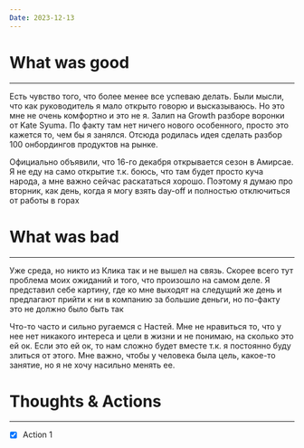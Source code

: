 ```yaml
---
Date: 2023-12-13
---
```


# What was good 
---
Есть чувство того, что более менее все успеваю делать.
Были мысли, что как руководитель я мало открыто говорю и высказываюсь. Но это мне не очень комфортно и это не я. 
Залип на Growth разборе воронки от Kate Syuma. По факту там нет ничего нового особенного, просто это кажется то, чем бы я занялся. Отсюда родилась идея сделать разбор 100 онбордингов продуктов на рынке. 

Официально объявили, что 16-го декабря открывается сезон в Амирсае. Я не еду на само открытие т.к. боюсь, что там будет просто куча народа, а мне важно сейчас раскататься хорошо. Поэтому я думаю про вторник, как день, когда я могу взять day-off и полностью отключиться от работы в горах


# What was bad
---
Уже среда, но никто из Клика так и не вышел на связь. Скорее всего тут проблема моих ожиданий и того, что произошло на самом деле. Я представил себе картину, где ко мне выходят на следущий же день и предлагают прийти к ни в компанию за большие деньги, но по-факту это не должно было быть так

Что-то часто и сильно ругаемся с Настей. Мне не нравиться то, что у нее нет никакого интереса и цели в жизни и не понимаю, на сколько это ей ок. Если это ей ок, то нам сложно будет вместе т.к. я постоянно буду злиться от этого. Мне важно, чтобы у человека была цель, какое-то занятие, но я не хочу насильно менять ее. 



# Thoughts & Actions
--- 
- [x] Action 1